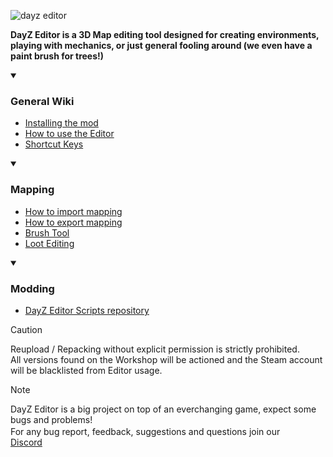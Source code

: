 ![dayz editor](https://i.imgur.com/cLCON3V.png)

<b> DayZ Editor is a 3D Map editing tool designed for creating environments, playing with mechanics, or just general fooling around (we even have a paint brush for trees!) </b>

<details open>
  <summary><h3><b>General Wiki </b></h3></summary>
  
-   [Installing the mod](./2.-Installing-DayZ-Editor)
-   [How to use the Editor](https://github.com/InclementDab/DayZ-Editor/wiki/%5B3%5D-How-to-use-the-Editor)
-   [Shortcut Keys](./4.-Shortcuts)
</details>

<details open>
  <summary><h3><b>Mapping </b></h3></summary>

-   [How to import mapping](https://github.com/InclementDab/DayZ-Editor/wiki/%5B6%5D-Importing)
-   [How to export mapping](https://github.com/InclementDab/DayZ-Editor/wiki/%5B7%5D-Exporting-to-Server)
-   [Brush Tool](https://github.com/InclementDab/DayZ-Editor/wiki/%5B5%5D-Brush-Tool)
-   [Loot Editing](https://github.com/InclementDab/DayZ-Editor/wiki/%5B8%5D-Loot-Editing)
</details>

<details open>
  <summary><h3><b>Modding </b></h3></summary>

-   [DayZ Editor Scripts repository](https://github.com/InclementDab/DayZ-Editor/tree/master/DayZEditor)
</details>

> [!CAUTION]
> Reupload / Repacking without explicit permission is strictly prohibited.  
> All versions found on the Workshop will be actioned and the Steam account will be blacklisted from Editor usage.

> [!NOTE]
> DayZ Editor is a big project on top of an everchanging game, expect some bugs and problems!  
> For any bug report, feedback, suggestions and questions join our [<img src="https://cdn.discordapp.com/attachments/1150169207787507734/1196738719357599744/636e0a6a49cf127bf92de1e2_icon_clyde_blurple_RGB.png?ex=65b8b8c9&is=65a643c9&hm=b7a152caf927ab5d3ca979ccfa948592b04d3de0b4f35662a48ace216de7b4c7&" width="21" height="16"> Discord](https://discord.gg/z65nVkU)
